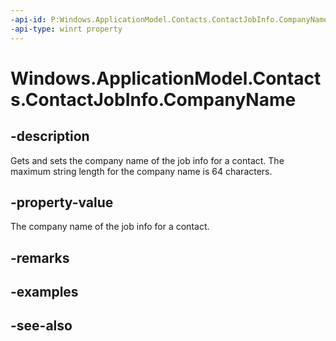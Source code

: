 ```yaml
---
-api-id: P:Windows.ApplicationModel.Contacts.ContactJobInfo.CompanyName
-api-type: winrt property
---
```


<!-- Property syntax
public string CompanyName { get;  set; }
-->

# Windows.ApplicationModel.Contacts.ContactJobInfo.CompanyName

## -description
Gets and sets the company name of the job info for a contact. The maximum string length for the company name is 64 characters.

## -property-value
The company name of the job info for a contact.

## -remarks

## -examples

## -see-also
